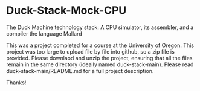 # Duck-Stack-Mock-CPU
The Duck Machine technology stack:  A CPU simulator, its assembler, and a compiler the language Mallard

This was a project completed for a course at the University of Oregon. This project was too large to upload file by file into github, so a zip file is provided. Please downlaod and unzip the project, ensuring that all the files remain in the same directory (ideally named duck-stack-main). Please read duck-stack-main/README.md for a full project description.

Thanks!
